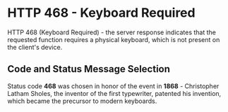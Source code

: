 # HTTP 468 - Keyboard Required

HTTP 468 (Keyboard Required) - the server response indicates that the requested function requires a physical keyboard, which is not present on the client's device.

## Code and Status Message Selection
Status code **468** was chosen in honor of the event in **1868** - Christopher Latham Sholes, the inventor of the first typewriter, patented his invention, which became the precursor to modern keyboards.
